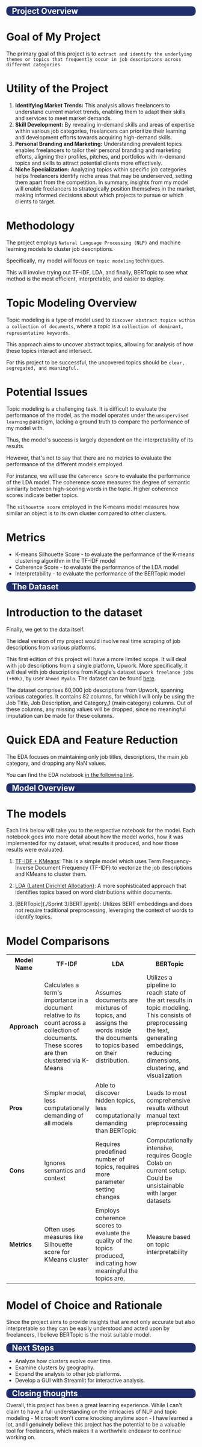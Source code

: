 <div class="alert"  style="background-color:#1f2e6b; color:white; padding:0px 5px; border-radius:10px;"><h2 style='margin:10px'>Project Overview</h2></div>

# Goal of My Project

The primary goal of this project is to `extract and identify the underlying themes or topics that frequently occur in job descriptions across different categories`
# Utility of the Project
1. **Identifying Market Trends:** This analysis allows freelancers to understand current market trends, enabling them to adapt their skills and services to meet market demands.
2. **Skill Development:** By revealing in-demand skills and areas of expertise within various job categories, freelancers can prioritize their learning and development efforts towards acquiring high-demand skills.
3. **Personal Branding and Marketing:** Understanding prevalent topics enables freelancers to tailor their personal branding and marketing efforts, aligning their profiles, pitches, and portfolios with in-demand topics and skills to attract potential clients more effectively.
4. **Niche Specialization:** Analyzing topics within specific job categories helps freelancers identify niche areas that may be underserved, setting them apart from the competition.
In summary, insights from my model will enable freelancers to strategically position themselves in the market, making informed decisions about which projects to pursue or which clients to target.

# Methodology
The project employs `Natural Language Processing (NLP)` and machine learning models to cluster job descriptions.

Specifically, my model will focus on `topic modeling` techniques.

This will involve trying out TF-IDF, LDA, and finally, BERTopic to see what method is the most efficient, interpretable, and easier to deploy.


# Topic Modeling Overview
Topic modeling is a type of model used to `discover abstract topics within a collection of documents`, where a *topic* is a `collection of dominant, representative keywords`. 

This approach aims to uncover abstract topics, allowing for analysis of how these topics interact and intersect. 

For this project to be successful, the uncovered topics should be `clear, segregated, and meaningful.`

# Potential Issues
Topic modeling is a challenging task. It is difficult to evaluate the performance of the model, as the model operates under the `unsupervised learning` paradigm, lacking a ground truth to compare the performance of my model with. 

Thus, the model's success is largely dependent on the interpretability of its results.

However, that's not to say that there are no metrics to evaluate the performance of the different models employed. 

For instance, we will use the `Coherence Score` to evaluate the performance of the LDA model. The coherence score measures the degree of semantic similarity between high-scoring words in the topic. Higher coherence scores indicate better topics.

The `silhouette score` employed in the K-means model measures how similar an object is to its own cluster compared to other clusters. 
# Metrics
- K-means Silhouette Score - to evaluate the performance of the K-means clustering algorithm in the TF-IDF model
- Coherence Score - to evaluate the performance of the LDA model
- Interpretability - to evaluate the performance of the BERTopic model
<div class="alert"  style="background-color:#1f2e6b; color:white; padding:0px 5px; border-radius:10px;"><h2 style='margin:10px'>The Dataset</h2></div>

# Introduction to the dataset
Finally, we get to the data itself. 

The ideal version of my project would involve real time scraping of job descriptions from various platforms.

This first edition of this project will have a more limited scope. It will deal with job descriptions from a single platform, Upwork. More specifically, it will deal with job descriptions from Kaggle's dataset `Upwork freelance jobs (+60k)`, by user `Ahmed Myalo`. The dataset can be found [here](https://www.kaggle.com/ahmedmyalo/upwork-freelance-jobs-60k).

The dataset comprises 60,000 job descriptions from Upwork, spanning various categories. It contains 82 columns, for which I will only be using the Job Title, Job Description, and Category_1 (main category) columns. Out of these columns, any missing values will be dropped, since no meaningful imputation can be made for these columns.

# Quick EDA and Feature Reduction
The EDA focuses on maintaining only job titles, descriptions, the main job category, and dropping any NaN values.

You can find the EDA notebook [in the following link](./EDA_NOTEBOOK.ipynb).

<div class="alert"  style="background-color:#1f2e6b; color:white; padding:0px 5px; border-radius:10px;"><h2 style='margin:10px'>Model Overview</h2></div>

# The models

Each link below will take you to the respective notebook for the model. Each notebook goes into more detail about how the model works, how it was implemented for my dataset, what results it produced, and how those results were evaluated.

1. [TF-IDF + KMeans](./TF_IDF.ipynb): This is a simple model which uses Term Frequency-Inverse Document Frequency (TF-IDF) to vectorize the job descriptions and KMeans to cluster them.
   
2. [LDA (Latent Dirichlet Allocation)](./LDA.ipynb): A more sophisticated approach that identifies topics based on word distributions within documents.

3. [BERTopic](./Sprint 3/BERT.ipynb): Utilizes BERT embeddings and does not require traditional preprocessing, leveraging the context of words to identify topics.

# Model Comparisons
<table>
    <tr>
        <th>Model Name</th>
        <th>TF-IDF</th>
        <th>LDA</th>
        <th>BERTopic</th>
    </tr>
    <tr>
        <td><strong>Approach</strong></td>
        <td>Calculates a term's importance in a document relative to its count across a collection of documents. These scores are then clustered via K-Means</td>
        <td>Assumes documents are mixtures of topics, and assigns the words inside the documents to topics based on their distribution.</td>
        <td>Utilizes a pipeline to reach state of the art results in topic modeling. This consists of preprocessing the text, generating embeddings, reducing dimensions, clustering, and visualization</td>
    </tr>
    <tr>
        <td><strong>Pros</strong></td>
        <td>Simpler model, less computationally demanding of all models</td>
        <td>Able to discover hidden topics, less computationally demanding than BERTopic</td>
        <td>Leads to most comprehensive results without manual text preprocessing</td>
    </tr>
    <tr>
        <td><strong>Cons</strong></td>
        <td>Ignores semantics and context</td>
        <td>Requires predefined number of topics, requires more parameter setting changes</td>
        <td>Computationally intensive, requires Google Colab on current setup. Could be unsistainable with larger datasets</td>
    </tr>
    <tr>
        <td><strong>Metrics</strong></td>
        <td>Often uses measures like Silhouette score for KMeans cluster</td>
        <td>Employs coherence scores to evaluate the quality of the topics produced, indicating how meaningful the topics are.</td>
        <td>Measure based on topic interpretability</td>
    </tr>
</table>

# Model of Choice and Rationale
Since the project aims to provide insights that are not only accurate but also interpretable so they can be easily understood and acted upon by freelancers, I believe BERTopic is the most suitable model.
<div class="alert"  style="background-color:#1f2e6b; color:white; padding:0px 5px; border-radius:10px;"><h2 style='margin:10px'>Next Steps</h2></div>

- Analyze how clusters evolve over time.
- Examine clusters by geography.
- Expand the analysis to other job platforms.
- Develop a GUI with Streamlit for interactive analysis.

<div class="alert"  style="background-color:#1f2e6b; color:white; padding:0px 5px; border-radius:10px;"><h2 style='margin:10px'>Closing thoughts</h2></div>
Overall, this project has been a great learning experience. While I can't claim to have a full understanding on the intricacies of NLP and topic modeling - Microsoft won't come knocking anytime soon - I have learned a lot, and I genuinely believe this project has the potential to be a valuable tool for freelancers, which makes it a worthwhile endeavor to continue working on.

